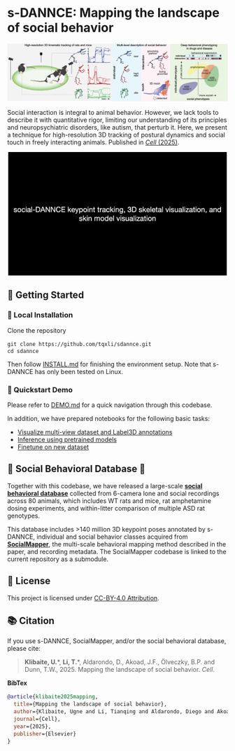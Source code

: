 # s-DANNCE: Mapping the landscape of social behavior

<p align="center">
  <img src="./assets/graphical_abstract.png" width="960"/>
</p>

Social interaction is integral to animal behavior. However, we lack tools to describe it with quantitative rigor, limiting our understanding of its principles and neuropsychiatric disorders, like autism, that perturb it. Here, we present a technique for high-resolution 3D tracking of postural dynamics and social touch in freely interacting animals. Published in [*Cell* (2025)](https://www.cell.com/cell/fulltext/S0092-8674(25)00154-0). 

<p align="center">
  <img src="./assets/demo_combo.gif" width="500"/>
</p>

## :rocket: Getting Started
### :wrench: Local Installation
Clone the repository
```
git clone https://github.com/tqxli/sdannce.git
cd sdannce
```

Then follow [INSTALL.md](./INSTALL.md) for finishing the environment setup. Note that s-DANNCE has only been tested on Linux.

### :star2: Quickstart Demo
Please refer to [DEMO.md](./DEMO.md) for a quick navigation through this codebase.

In addition, we have prepared notebooks for the following basic tasks:
- [Visualize multi-view dataset and Label3D annotations](./notebooks/1.visualize_mv_dataset_annotations.ipynb)
- [Inference using pretrained models](./notebooks/2.inference_using_pretrained_model.ipynb)
- [Finetune on new dataset](./notebooks/3.finetune_on_new_dataset.ipynb)

## :rat: Social Behavioral Database :mouse2:
Together with this codebase, we have released a large-scale [**social behavioral database**](https://dataverse.harvard.edu/dataverse/socialDANNCE_data) collected from 6-camera lone and social recordings across 80 animals, which includes WT rats and mice, rat amphetamine dosing experiments, and within-litter comparison of multiple ASD rat genotypes. 

This database includes >140 million 3D keypoint poses annotated by s-DANNCE, individual and social behavior classes acquired from [**SocialMapper**](https://github.com/uklibaite/SocialMapper), the multi-scale behavioral mapping method described in the paper, and recording metadata. The SocialMapper codebase is linked to the current repository as a submodule.

## :name_badge: License
This project is licensed under [CC-BY-4.0 Attribution](./LICENSE). 

## :books: Citation
If you use s-DANNCE, SocialMapper, and/or the social behavioral database, please cite:

> **Klibaite, U.**\*, **Li, T.**\*, Aldarondo, D., Akoad, J.F., Ölveczky, B.P. and Dunn, T.W., 2025. Mapping the landscape of social behavior. *Cell*. 

**BibTex**
```bibtex
@article{klibaite2025mapping,
  title={Mapping the landscape of social behavior},
  author={Klibaite, Ugne and Li, Tianqing and Aldarondo, Diego and Akoad, Jumana F and {\"O}lveczky, Bence P and Dunn, Timothy W},
  journal={Cell},
  year={2025},
  publisher={Elsevier}
}
```
